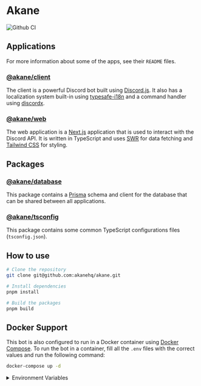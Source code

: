 # Akane

![Github CI](https://github.com/akanehq/akane/actions/workflows/ci.yml/badge.svg)

## Applications

For more information about some of the apps, see their `README` files.

### [@akane/client](./apps/client/README.md)

The client is a powerful Discord bot built using [Discord.js](https://discord.js.org/). It also has a localization system built-in using [typesafe-i18n](https://github.com/ivanhofer/typesafe-i18n) and a command handler using [discordx](https://github.com/discordx-ts/discordx).

### [@akane/web](./apps/web/README.md)

The web application is a [Next.js](https://nextjs.org/) application that is used to interact with the Discord API. It is written in TypeScript and uses [SWR](https://swr.vercel.app/) for data fetching and [Tailwind CSS](https://tailwindcss.com/) for styling.

## Packages

### [@akane/database](./packages/database)

This package contains a [Prisma](https://www.prisma.io/) schema and client for the database that can be shared between all applications.

### [@akane/tsconfig](./packages/tsconfig)

This package contains some common TypeScript configurations files (`tsconfig.json`).

## How to use

```bash
# Clone the repository
git clone git@github.com:akanehq/akane.git

# Install dependencies
pnpm install

# Build the packages
pnpm build
```

## Docker Support

This bot is also configured to run in a Docker container using [Docker Compose](https://docs.docker.com/compose/). To run the bot in a container, fill all the `.env` files with the correct values and run the following command:

```bash
docker-compose up -d
```

<details>
  <summary>Environment Variables</summary>

<!-- POSTGRES_DB=postgres
POSTGRES_USER=postgres
POSTGRES_PASSWORD=postgres
 -->

| Environment Variable | Required                    |
| -------------------- | --------------------------- |
| `APP_SCOPE`          | When using `docker-compose` |
| `POSTGRES_DB`        | Yes                         |
| `POSTGRES_USER`      | Yes                         |
| `POSTGRES_PASSWORD`  | Yes                         |

</details>
